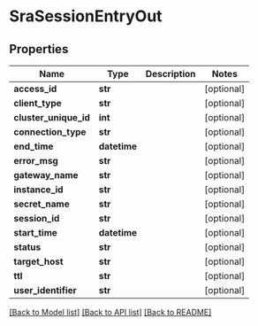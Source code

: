 # SraSessionEntryOut

## Properties
Name | Type | Description | Notes
------------ | ------------- | ------------- | -------------
**access_id** | **str** |  | [optional] 
**client_type** | **str** |  | [optional] 
**cluster_unique_id** | **int** |  | [optional] 
**connection_type** | **str** |  | [optional] 
**end_time** | **datetime** |  | [optional] 
**error_msg** | **str** |  | [optional] 
**gateway_name** | **str** |  | [optional] 
**instance_id** | **str** |  | [optional] 
**secret_name** | **str** |  | [optional] 
**session_id** | **str** |  | [optional] 
**start_time** | **datetime** |  | [optional] 
**status** | **str** |  | [optional] 
**target_host** | **str** |  | [optional] 
**ttl** | **str** |  | [optional] 
**user_identifier** | **str** |  | [optional] 

[[Back to Model list]](../README.md#documentation-for-models) [[Back to API list]](../README.md#documentation-for-api-endpoints) [[Back to README]](../README.md)


